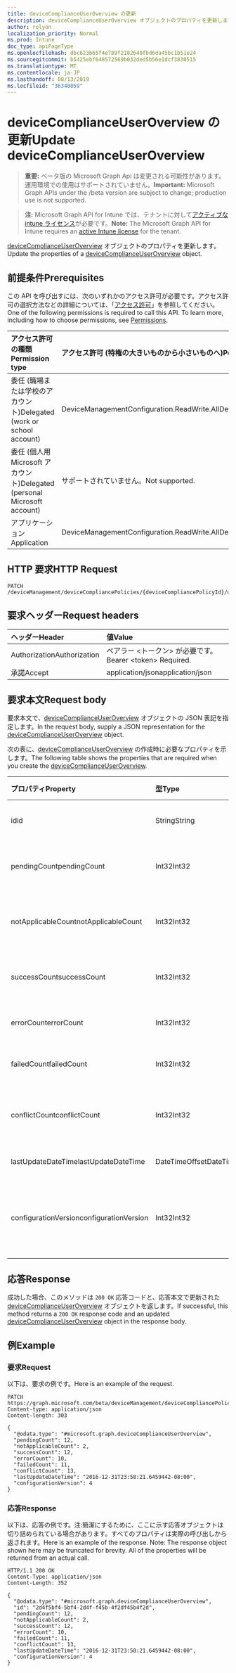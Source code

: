 ```yaml
---
title: deviceComplianceUserOverview の更新
description: deviceComplianceUserOverview オブジェクトのプロパティを更新します。
author: rolyon
localization_priority: Normal
ms.prod: Intune
doc_type: apiPageType
ms.openlocfilehash: dbc623b65f4e789f2182640fbd6da45bc1b51e24
ms.sourcegitcommit: b5425ebf648572569b032ded5b56e1dcf3830515
ms.translationtype: MT
ms.contentlocale: ja-JP
ms.lasthandoff: 08/13/2019
ms.locfileid: "36340059"
---
```

# <a name="update-devicecomplianceuseroverview"></a><span data-ttu-id="a48dd-103">deviceComplianceUserOverview の更新</span><span class="sxs-lookup"><span data-stu-id="a48dd-103">Update deviceComplianceUserOverview</span></span>

> <span data-ttu-id="a48dd-104">**重要:** ベータ版の Microsoft Graph Api は変更される可能性があります。運用環境での使用はサポートされていません。</span><span class="sxs-lookup"><span data-stu-id="a48dd-104">**Important:** Microsoft Graph APIs under the /beta version are subject to change; production use is not supported.</span></span>

> <span data-ttu-id="a48dd-105">**注:** Microsoft Graph API for Intune では、テナントに対して[アクティブな intune ライセンス](https://go.microsoft.com/fwlink/?linkid=839381)が必要です。</span><span class="sxs-lookup"><span data-stu-id="a48dd-105">**Note:** The Microsoft Graph API for Intune requires an [active Intune license](https://go.microsoft.com/fwlink/?linkid=839381) for the tenant.</span></span>

<span data-ttu-id="a48dd-106">[deviceComplianceUserOverview](../resources/intune-deviceconfig-devicecomplianceuseroverview.md) オブジェクトのプロパティを更新します。</span><span class="sxs-lookup"><span data-stu-id="a48dd-106">Update the properties of a [deviceComplianceUserOverview](../resources/intune-deviceconfig-devicecomplianceuseroverview.md) object.</span></span>

## <a name="prerequisites"></a><span data-ttu-id="a48dd-107">前提条件</span><span class="sxs-lookup"><span data-stu-id="a48dd-107">Prerequisites</span></span>
<span data-ttu-id="a48dd-p101">この API を呼び出すには、次のいずれかのアクセス許可が必要です。アクセス許可の選択方法などの詳細については、「[アクセス許可](/graph/permissions-reference)」を参照してください。</span><span class="sxs-lookup"><span data-stu-id="a48dd-p101">One of the following permissions is required to call this API. To learn more, including how to choose permissions, see [Permissions](/graph/permissions-reference).</span></span>

|<span data-ttu-id="a48dd-110">アクセス許可の種類</span><span class="sxs-lookup"><span data-stu-id="a48dd-110">Permission type</span></span>|<span data-ttu-id="a48dd-111">アクセス許可 (特権の大きいものから小さいものへ)</span><span class="sxs-lookup"><span data-stu-id="a48dd-111">Permissions (from most to least privileged)</span></span>|
|:---|:---|
|<span data-ttu-id="a48dd-112">委任 (職場または学校のアカウント)</span><span class="sxs-lookup"><span data-stu-id="a48dd-112">Delegated (work or school account)</span></span>|<span data-ttu-id="a48dd-113">DeviceManagementConfiguration.ReadWrite.All</span><span class="sxs-lookup"><span data-stu-id="a48dd-113">DeviceManagementConfiguration.ReadWrite.All</span></span>|
|<span data-ttu-id="a48dd-114">委任 (個人用 Microsoft アカウント)</span><span class="sxs-lookup"><span data-stu-id="a48dd-114">Delegated (personal Microsoft account)</span></span>|<span data-ttu-id="a48dd-115">サポートされていません。</span><span class="sxs-lookup"><span data-stu-id="a48dd-115">Not supported.</span></span>|
|<span data-ttu-id="a48dd-116">アプリケーション</span><span class="sxs-lookup"><span data-stu-id="a48dd-116">Application</span></span>|<span data-ttu-id="a48dd-117">DeviceManagementConfiguration.ReadWrite.All</span><span class="sxs-lookup"><span data-stu-id="a48dd-117">DeviceManagementConfiguration.ReadWrite.All</span></span>|

## <a name="http-request"></a><span data-ttu-id="a48dd-118">HTTP 要求</span><span class="sxs-lookup"><span data-stu-id="a48dd-118">HTTP Request</span></span>
<!-- {
  "blockType": "ignored"
}
-->
``` http
PATCH /deviceManagement/deviceCompliancePolicies/{deviceCompliancePolicyId}/userStatusOverview
```

## <a name="request-headers"></a><span data-ttu-id="a48dd-119">要求ヘッダー</span><span class="sxs-lookup"><span data-stu-id="a48dd-119">Request headers</span></span>
|<span data-ttu-id="a48dd-120">ヘッダー</span><span class="sxs-lookup"><span data-stu-id="a48dd-120">Header</span></span>|<span data-ttu-id="a48dd-121">値</span><span class="sxs-lookup"><span data-stu-id="a48dd-121">Value</span></span>|
|:---|:---|
|<span data-ttu-id="a48dd-122">Authorization</span><span class="sxs-lookup"><span data-stu-id="a48dd-122">Authorization</span></span>|<span data-ttu-id="a48dd-123">ベアラー &lt;トークン&gt; が必要です。</span><span class="sxs-lookup"><span data-stu-id="a48dd-123">Bearer &lt;token&gt; Required.</span></span>|
|<span data-ttu-id="a48dd-124">承諾</span><span class="sxs-lookup"><span data-stu-id="a48dd-124">Accept</span></span>|<span data-ttu-id="a48dd-125">application/json</span><span class="sxs-lookup"><span data-stu-id="a48dd-125">application/json</span></span>|

## <a name="request-body"></a><span data-ttu-id="a48dd-126">要求本文</span><span class="sxs-lookup"><span data-stu-id="a48dd-126">Request body</span></span>
<span data-ttu-id="a48dd-127">要求本文で、[deviceComplianceUserOverview](../resources/intune-deviceconfig-devicecomplianceuseroverview.md) オブジェクトの JSON 表記を指定します。</span><span class="sxs-lookup"><span data-stu-id="a48dd-127">In the request body, supply a JSON representation for the [deviceComplianceUserOverview](../resources/intune-deviceconfig-devicecomplianceuseroverview.md) object.</span></span>

<span data-ttu-id="a48dd-128">次の表に、[deviceComplianceUserOverview](../resources/intune-deviceconfig-devicecomplianceuseroverview.md) の作成時に必要なプロパティを示します。</span><span class="sxs-lookup"><span data-stu-id="a48dd-128">The following table shows the properties that are required when you create the [deviceComplianceUserOverview](../resources/intune-deviceconfig-devicecomplianceuseroverview.md).</span></span>

|<span data-ttu-id="a48dd-129">プロパティ</span><span class="sxs-lookup"><span data-stu-id="a48dd-129">Property</span></span>|<span data-ttu-id="a48dd-130">型</span><span class="sxs-lookup"><span data-stu-id="a48dd-130">Type</span></span>|<span data-ttu-id="a48dd-131">説明</span><span class="sxs-lookup"><span data-stu-id="a48dd-131">Description</span></span>|
|:---|:---|:---|
|<span data-ttu-id="a48dd-132">id</span><span class="sxs-lookup"><span data-stu-id="a48dd-132">id</span></span>|<span data-ttu-id="a48dd-133">String</span><span class="sxs-lookup"><span data-stu-id="a48dd-133">String</span></span>|<span data-ttu-id="a48dd-134">エンティティのキー。</span><span class="sxs-lookup"><span data-stu-id="a48dd-134">Key of the entity.</span></span>|
|<span data-ttu-id="a48dd-135">pendingCount</span><span class="sxs-lookup"><span data-stu-id="a48dd-135">pendingCount</span></span>|<span data-ttu-id="a48dd-136">Int32</span><span class="sxs-lookup"><span data-stu-id="a48dd-136">Int32</span></span>|<span data-ttu-id="a48dd-137">保留中のユーザーの数</span><span class="sxs-lookup"><span data-stu-id="a48dd-137">Number of pending Users</span></span>|
|<span data-ttu-id="a48dd-138">notApplicableCount</span><span class="sxs-lookup"><span data-stu-id="a48dd-138">notApplicableCount</span></span>|<span data-ttu-id="a48dd-139">Int32</span><span class="sxs-lookup"><span data-stu-id="a48dd-139">Int32</span></span>|<span data-ttu-id="a48dd-140">該当しないユーザーの数</span><span class="sxs-lookup"><span data-stu-id="a48dd-140">Number of not applicable users</span></span>|
|<span data-ttu-id="a48dd-141">successCount</span><span class="sxs-lookup"><span data-stu-id="a48dd-141">successCount</span></span>|<span data-ttu-id="a48dd-142">Int32</span><span class="sxs-lookup"><span data-stu-id="a48dd-142">Int32</span></span>|<span data-ttu-id="a48dd-143">成功したユーザーの数</span><span class="sxs-lookup"><span data-stu-id="a48dd-143">Number of succeeded Users</span></span>|
|<span data-ttu-id="a48dd-144">errorCount</span><span class="sxs-lookup"><span data-stu-id="a48dd-144">errorCount</span></span>|<span data-ttu-id="a48dd-145">Int32</span><span class="sxs-lookup"><span data-stu-id="a48dd-145">Int32</span></span>|<span data-ttu-id="a48dd-146">エラー ユーザーの数</span><span class="sxs-lookup"><span data-stu-id="a48dd-146">Number of error Users</span></span>|
|<span data-ttu-id="a48dd-147">failedCount</span><span class="sxs-lookup"><span data-stu-id="a48dd-147">failedCount</span></span>|<span data-ttu-id="a48dd-148">Int32</span><span class="sxs-lookup"><span data-stu-id="a48dd-148">Int32</span></span>|<span data-ttu-id="a48dd-149">失敗したユーザーの数</span><span class="sxs-lookup"><span data-stu-id="a48dd-149">Number of failed Users</span></span>|
|<span data-ttu-id="a48dd-150">conflictCount</span><span class="sxs-lookup"><span data-stu-id="a48dd-150">conflictCount</span></span>|<span data-ttu-id="a48dd-151">Int32</span><span class="sxs-lookup"><span data-stu-id="a48dd-151">Int32</span></span>|<span data-ttu-id="a48dd-152">競合しているユーザーの数</span><span class="sxs-lookup"><span data-stu-id="a48dd-152">Number of users in conflict</span></span>|
|<span data-ttu-id="a48dd-153">lastUpdateDateTime</span><span class="sxs-lookup"><span data-stu-id="a48dd-153">lastUpdateDateTime</span></span>|<span data-ttu-id="a48dd-154">DateTimeOffset</span><span class="sxs-lookup"><span data-stu-id="a48dd-154">DateTimeOffset</span></span>|<span data-ttu-id="a48dd-155">最終更新時刻</span><span class="sxs-lookup"><span data-stu-id="a48dd-155">Last update time</span></span>|
|<span data-ttu-id="a48dd-156">configurationVersion</span><span class="sxs-lookup"><span data-stu-id="a48dd-156">configurationVersion</span></span>|<span data-ttu-id="a48dd-157">Int32</span><span class="sxs-lookup"><span data-stu-id="a48dd-157">Int32</span></span>|<span data-ttu-id="a48dd-158">対象の概要に関するポリシーのバージョン</span><span class="sxs-lookup"><span data-stu-id="a48dd-158">Version of the policy for that overview</span></span>|



## <a name="response"></a><span data-ttu-id="a48dd-159">応答</span><span class="sxs-lookup"><span data-stu-id="a48dd-159">Response</span></span>
<span data-ttu-id="a48dd-160">成功した場合、このメソッドは `200 OK` 応答コードと、応答本文で更新された [deviceComplianceUserOverview](../resources/intune-deviceconfig-devicecomplianceuseroverview.md) オブジェクトを返します。</span><span class="sxs-lookup"><span data-stu-id="a48dd-160">If successful, this method returns a `200 OK` response code and an updated [deviceComplianceUserOverview](../resources/intune-deviceconfig-devicecomplianceuseroverview.md) object in the response body.</span></span>

## <a name="example"></a><span data-ttu-id="a48dd-161">例</span><span class="sxs-lookup"><span data-stu-id="a48dd-161">Example</span></span>

### <a name="request"></a><span data-ttu-id="a48dd-162">要求</span><span class="sxs-lookup"><span data-stu-id="a48dd-162">Request</span></span>
<span data-ttu-id="a48dd-163">以下は、要求の例です。</span><span class="sxs-lookup"><span data-stu-id="a48dd-163">Here is an example of the request.</span></span>
``` http
PATCH https://graph.microsoft.com/beta/deviceManagement/deviceCompliancePolicies/{deviceCompliancePolicyId}/userStatusOverview
Content-type: application/json
Content-length: 303

{
  "@odata.type": "#microsoft.graph.deviceComplianceUserOverview",
  "pendingCount": 12,
  "notApplicableCount": 2,
  "successCount": 12,
  "errorCount": 10,
  "failedCount": 11,
  "conflictCount": 13,
  "lastUpdateDateTime": "2016-12-31T23:58:21.6459442-08:00",
  "configurationVersion": 4
}
```

### <a name="response"></a><span data-ttu-id="a48dd-164">応答</span><span class="sxs-lookup"><span data-stu-id="a48dd-164">Response</span></span>
<span data-ttu-id="a48dd-p102">以下は、応答の例です。注:簡潔にするために、ここに示す応答オブジェクトは切り詰められている場合があります。すべてのプロパティは実際の呼び出しから返されます。</span><span class="sxs-lookup"><span data-stu-id="a48dd-p102">Here is an example of the response. Note: The response object shown here may be truncated for brevity. All of the properties will be returned from an actual call.</span></span>
``` http
HTTP/1.1 200 OK
Content-Type: application/json
Content-Length: 352

{
  "@odata.type": "#microsoft.graph.deviceComplianceUserOverview",
  "id": "2d4f5bf4-5bf4-2d4f-f45b-4f2df45b4f2d",
  "pendingCount": 12,
  "notApplicableCount": 2,
  "successCount": 12,
  "errorCount": 10,
  "failedCount": 11,
  "conflictCount": 13,
  "lastUpdateDateTime": "2016-12-31T23:58:21.6459442-08:00",
  "configurationVersion": 4
}
```






